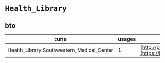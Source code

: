 # `Health_Library`

## bto

| curie                                      |   usages | nodes                                                                                                           |
|--------------------------------------------|----------|-----------------------------------------------------------------------------------------------------------------|
| Health_Library:Southwestern_Medical_Center |        1 | [http://purl.obolibrary.org/obo/BTO:0003840](https://bioregistry.io/http://purl.obolibrary.org/obo/BTO:0003840) |
